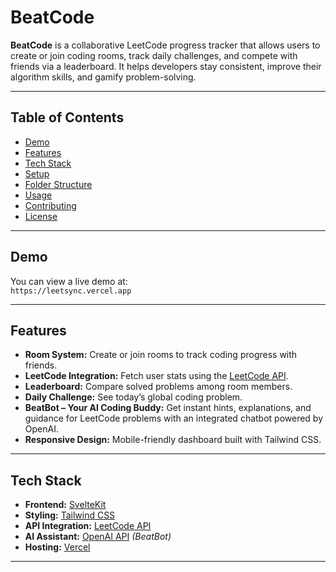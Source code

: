 # BeatCode

**BeatCode** is a collaborative LeetCode progress tracker that allows users to create or join coding rooms, track daily challenges, and compete with friends via a leaderboard. It helps developers stay consistent, improve their algorithm skills, and gamify problem-solving.

---

## Table of Contents

- [Demo](#demo)  
- [Features](#features)  
- [Tech Stack](#tech-stack)  
- [Setup](#setup)  
- [Folder Structure](#folder-structure)  
- [Usage](#usage)  
- [Contributing](#contributing)  
- [License](#license)  

---

## Demo

You can view a live demo at:  
`https://leetsync.vercel.app`

---

## Features

- **Room System:** Create or join rooms to track coding progress with friends.  
- **LeetCode Integration:** Fetch user stats using the [LeetCode API](https://leetcode-api-pied.vercel.app/).  
- **Leaderboard:** Compare solved problems among room members.  
- **Daily Challenge:** See today’s global coding problem.  
- **BeatBot – Your AI Coding Buddy:** Get instant hints, explanations, and guidance for LeetCode problems with an integrated chatbot powered by OpenAI.  
- **Responsive Design:** Mobile-friendly dashboard built with Tailwind CSS.  

---

## Tech Stack

- **Frontend:** [SvelteKit](https://kit.svelte.dev/)  
- **Styling:** [Tailwind CSS](https://tailwindcss.com/)  
- **API Integration:** [LeetCode API](https://leetcode-api-pied.vercel.app/)  
- **AI Assistant:** [OpenAI API](https://openai.com/) *(BeatBot)*  
- **Hosting:** [Vercel](https://vercel.com/)  

---
